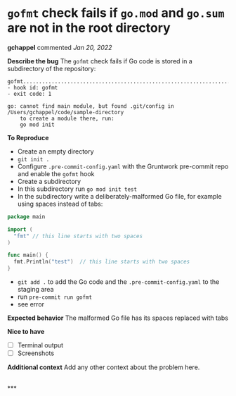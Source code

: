 # `gofmt` check fails if `go.mod` and `go.sum` are not in the root directory

**gchappel** commented *Jan 20, 2022*

<!--
Have any questions? Check out the contributing docs at https://gruntwork.notion.site/Gruntwork-Coding-Methodology-02fdcd6e4b004e818553684760bf691e,
or ask in this issue and a Gruntwork core maintainer will be happy to help :)
-->

**Describe the bug**
The `gofmt` check fails if Go code is stored in a subdirectory of the repository:

```
gofmt....................................................................Failed
- hook id: gofmt
- exit code: 1

go: cannot find main module, but found .git/config in /Users/gchappel/code/sample-directory
	to create a module there, run:
	go mod init
```

**To Reproduce**
* Create an empty directory
* `git init .`
* Configure `.pre-commit-config.yaml` with the Gruntwork pre-commit repo and enable the `gofmt` hook
* Create a subdirectory
* In this subdirectory run `go mod init test`
* In the subdirectory write a deliberately-malformed Go file, for example using spaces instead of tabs:
```go
package main

import (
  "fmt" // this line starts with two spaces
)

func main() {
  fmt.Println("test")  // this line starts with two spaces
}
```
* `git add .` to add the Go code and the `.pre-commit-config.yaml` to the staging area
* run `pre-commit run gofmt`
* see error

**Expected behavior**
The malformed Go file has its spaces replaced with tabs

**Nice to have**
- [ ] Terminal output
- [ ] Screenshots

**Additional context**
Add any other context about the problem here.

<br />
***


